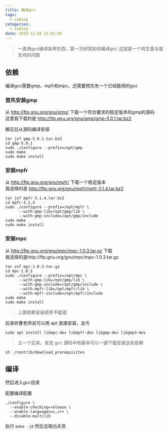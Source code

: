 ```yaml
---
title: 编译gcc
tags:
  - coding
categories:
  - coding
date: 2019-12-28 21:02:59
---
```


> 一直用gcc编译各种东西，第一次研究如何编译gcc
> 这就是一个鸡生蛋与蛋生鸡的问题

## 依赖

编译gcc需要gmp、mpfr和mpc，还需要预先有一个已经能用的gcc

### 首先安装gmp

从 http://ftp.gnu.org/gnu/gmp/ 下载一个符合要求的稳定版本的gmp的源码  
这里我下载的是 http://ftp.gnu.org/gnu/gmp/gmp-5.0.1.tar.bz2

解压后从源码编译安装

```shell
tar jxf gmp-5.0.1.tar.bz2
cd gmp-5.0.1
sudo ./configure --prefix=/opt/gmp
sudo make
sudo make install
```

### 安装mpfr

从 http://ftp.gnu.org/gnu/mpfr/ 下载一个稳定版本  
我选择的是 http://ftp.gnu.org/gnu/mpfr/mpfr-3.1.4.tar.bz2

```shell
tar jxf mpfr-3.1.4.tar.bz2
cd mpfr-3.1.4
sudo ./configure --prefix=/opt/mpfr \
      --with-gmp-lib=/opt/gmp/lib \
      --with-gmp-include=/opt/gmp/include
sudo make
sudo make install
```

### 安装mpc

从 http://ftp.gnu.org/gnu/mpc/mpc-1.0.3.tar.gz 下载  
我选择的是http://ftp.gnu.org/gnu/mpc/mpc-1.0.3.tar.gz

```shell
tar zxf mpc-1.0.3.tar.gz
cd mpc-1.0.3
sudo ./configure --prefix=/opt/mpc \
      --with-gmp-lib=/opt/gmp/lib \
      --with-gmp-include=/opt/gmp/include \
      --with-mpfr-lib=/opt/mpfr/lib \
      --with-mpfr-include=/opt/mpfr/include
sudo make
sudo make install
```

> 上面依赖安装顺序不能错

后来听曹老师说可以用 apt 直接安装，血亏

```shell
sudo apt install libmpc-dev libmpfr-dev libgmp-dev libgmp3-dev
```

> 又一个后来，发现 gcc 源码中有脚本可以一键下载安装这些依赖

```shell
sh ./contrib/download_prerequisites
```

## 编译

然后进入gcc目录

配置编译配置

```shell
./configure \
  --enable-checking=release \
  --enable-languages=c,c++ \
  --disable-multilib
```

执行 `make -j8` 然后去喝功夫茶

